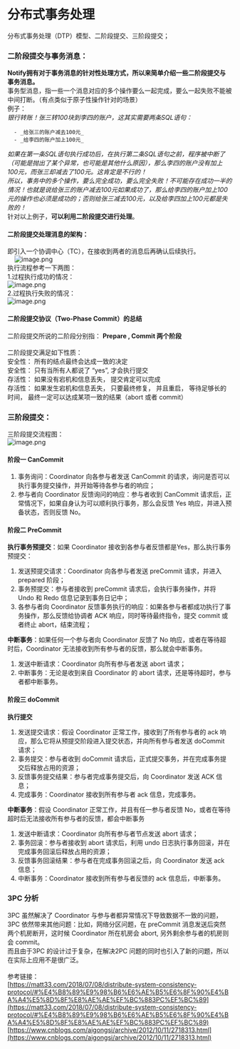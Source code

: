 # 分布式事务处理

分布式事务处理（DTP）模型、二阶段提交、三阶段提交；
<a name="zOpnc"></a>
### 二阶段提交与事务消息：
**Notify拥有对于事务消息的针对性处理方式，所以来简单介绍一些二阶段提交与事务消息。**<br />事务型消息，指一些一个消息对应的多个操作要么一起完成，要么一起失败不能被中间打断。（有点类似于原子性操作针对的场景）<br />例子：<br />_银行转账！张三转100块到李四的账户，这其实需要两条SQL语句：_

      - _给张三的账户减去100元_
      - _给李四的账户加上100元_

_如果在第一条SQL语句执行成功后，在执行第二条SQL语句之前，程序被中断了（可能是抛出了某个异常，也可能是其他什么原因），那么李四的账户没有加上100元，而张三却减去了100元。这肯定是不行的！_<br />_所以，事务中的多个操作，要么完全成功，要么完全失败！不可能存在成功一半的情况！也就是说给张三的账户减去100元如果成功了，那么给李四的账户加上100元的操作也必须是成功的；否则给张三减去100元，以及给李四加上100元都是失败的！_<br />针对以上例子，**可以利用二阶段提交进行处理**。
<a name="eJ9qu"></a>
#### 
<a name="8mucy"></a>
#### 二阶段提交处理消息的架构：
即引入一个协调中心（TC），在接收到两者的消息后再确认后续执行。<br />    ![image.png](https://intranetproxy.alipay.com/skylark/lark/0/2020/png/304852/1591001305484-ab9b0e0d-2590-4284-a3be-d3770dded4bb.png#align=left&display=inline&height=298&margin=%5Bobject%20Object%5D&name=image.png&originHeight=383&originWidth=400&size=29480&status=done&style=none&width=311)<br />执行流程参考一下两图：<br />1.过程执行成功的情况：<br />![image.png](https://intranetproxy.alipay.com/skylark/lark/0/2020/png/304852/1591003889082-620c8450-9d15-44af-a1fd-60d07d8cac5d.png#align=left&display=inline&height=270&margin=%5Bobject%20Object%5D&name=image.png&originHeight=407&originWidth=394&size=99627&status=done&style=none&width=261)<br />2.过程执行失败的情况：<br />![image.png](https://intranetproxy.alipay.com/skylark/lark/0/2020/png/304852/1591003911294-fde1e316-42f7-4e0d-8a39-7f02c1f317a6.png#align=left&display=inline&height=237&margin=%5Bobject%20Object%5D&name=image.png&originHeight=389&originWidth=402&size=86185&status=done&style=none&width=245)
<a name="VBySU"></a>
#### 二阶段提交协议（Two-Phase Commit）的总结
二阶段提交所说的二阶段分别指： **Prepare , Commit 两个阶段**<br />
<br />二阶段提交满足如下性质：<br />安全性： 所有的结点最终会达成一致的决定<br />安全性： 只有当所有人都说了 “yes”, 才会执行提交<br />存活性： 如果没有宕机和信息丢失， 提交肯定可以完成<br />存活性： 如果发生宕机和信息丢失， 只要最终修复， 并且重启， 等待足够长的时间， 最终一定可以达成某项一致的结果（abort 或者 commit）<br />

<a name="dYU5k"></a>
### 三阶段提交：
三阶段提交流程图：<br />![image.png](https://intranetproxy.alipay.com/skylark/lark/0/2020/png/304852/1591011362061-1ffbb99f-6341-43d7-beb4-073cb052bdee.png#align=left&display=inline&height=283&margin=%5Bobject%20Object%5D&name=image.png&originHeight=321&originWidth=611&size=29466&status=done&style=none&width=538)
<a name="BJYmr"></a>
#### 阶段一 CanCommit

1. 事务询问：Coordinator 向各参与者发送 CanCommit 的请求，询问是否可以执行事务提交操作，并开始等待各参与者的响应；
1. 参与者向 Coordinator 反馈询问的响应：参与者收到 CanCommit 请求后，正常情况下，如果自身认为可以顺利执行事务，那么会反馈 Yes 响应，并进入预备状态，否则反馈 No。
<a name="OnZdK"></a>
#### 阶段二 PreCommit
**执行事务预提交**：如果 Coordinator 接收到各参与者反馈都是Yes，那么执行事务预提交：

1. 发送预提交请求：Coordinator 向各参与者发送 preCommit 请求，并进入 prepared 阶段；
1. 事务预提交：参与者接收到 preCommit 请求后，会执行事务操作，并将 Undo 和 Redo 信息记录到事务日记中；
1. 各参与者向 Coordinator 反馈事务执行的响应：如果各参与者都成功执行了事务操作，那么反馈给协调者 ACK 响应，同时等待最终指令，提交 commit 或者终止 abort，结束流程；

**中断事务**：如果任何一个参与者向 Coordinator 反馈了 No 响应，或者在等待超时后，Coordinator 无法接收到所有参与者的反馈，那么就会中断事务。

1. 发送中断请求：Coordinator 向所有参与者发送 abort 请求；
1. 中断事务：无论是收到来自 Coordinator 的 abort 请求，还是等待超时，参与者都中断事务。
<a name="mNOn7"></a>
#### 阶段三 doCommit
**执行提交**

1. 发送提交请求：假设 Coordinator 正常工作，接收到了所有参与者的 ack 响应，那么它将从预提交阶段进入提交状态，并向所有参与者发送 doCommit 请求；
1. 事务提交：参与者收到 doCommit 请求后，正式提交事务，并在完成事务提交后释放占用的资源；
1. 反馈事务提交结果：参与者完成事务提交后，向 Coordinator 发送 ACK 信息；
1. 完成事务：Coordinator 接收到所有参与者 ack 信息，完成事务。

**中断事务**：假设 Coordinator 正常工作，并且有任一参与者反馈 No，或者在等待超时后无法接收所有参与者的反馈，都会中断事务

1. 发送中断请求：Coordinator 向所有参与者节点发送 abort 请求；
1. 事务回滚：参与者接收到 abort 请求后，利用 undo 日志执行事务回滚，并在完成事务回滚后释放占用的资源；
1. 反馈事务回滚结果：参与者在完成事务回滚之后，向 Coordinator 发送 ack 信息；
1. 中断事务：Coordinator 接收到所有参与者反馈的 ack 信息后，中断事务。
<a name="oUqfq"></a>
### 3PC 分析
3PC 虽然解决了 Coordinator 与参与者都异常情况下导致数据不一致的问题，3PC 依然带来其他问题：比如，网络分区问题，在 preCommit 消息发送后突然两个机房断开，这时候 Coordinator 所在机房会 abort, 另外剩余参与者的机房则会 commit。<br />而且由于3PC 的设计过于复杂，在解决2PC 问题的同时也引入了新的问题，所以在实际上应用不是很广泛。<br />
<br />参考链接：<br />[https://matt33.com/2018/07/08/distribute-system-consistency-protocol/#%E4%B8%89%E9%98%B6%E6%AE%B5%E6%8F%90%E4%BA%A4%E5%8D%8F%E8%AE%AE%EF%BC%883PC%EF%BC%89](https://matt33.com/2018/07/08/distribute-system-consistency-protocol/#%E4%B8%89%E9%98%B6%E6%AE%B5%E6%8F%90%E4%BA%A4%E5%8D%8F%E8%AE%AE%EF%BC%883PC%EF%BC%89)<br />[https://www.cnblogs.com/aigongsi/archive/2012/10/11/2718313.html](https://www.cnblogs.com/aigongsi/archive/2012/10/11/2718313.html)<br />

